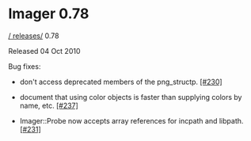 # Imager 0.78

[ / ](..) [releases/](./) 0.78

Released 04 Oct 2010

Bug fixes:

 - don't access deprecated members of the png_structp. [[#230]](https://github.com/tonycoz/imager/issues/230)

 - document that using color objects is faster than supplying colors by name, etc. [[#237]](https://github.com/tonycoz/imager/issues/237)

 - Imager::Probe now accepts array references for incpath and libpath. [[#231]](https://github.com/tonycoz/imager/issues/231)